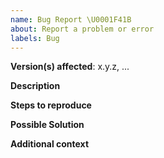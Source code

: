 ```yaml
---
name: Bug Report \U0001F41B
about: Report a problem or error
labels: Bug
---
```


**Version(s) affected**: x.y.z, ...

**Description**  
<!-- A clear and concise description of the problem you are experiencing. -->

**Steps to reproduce**  
<!-- Code, configuration or steps required to reproduce the bug. -->

**Possible Solution**  
<!--- Optional: Do you have any suggestions on how we can fix the bug? -->

**Additional context**
<!-- Optional: Anything else we should know? Any log messages or screenshots? -->